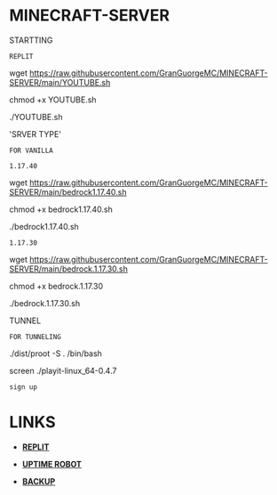 # MINECRAFT-SERVER
STARTTING


`REPLIT`

wget https://raw.githubusercontent.com/GranGuorgeMC/MINECRAFT-SERVER/main/YOUTUBE.sh

chmod +x YOUTUBE.sh

./YOUTUBE.sh

'SRVER TYPE'

`FOR VANILLA`

`1.17.40`

wget https://raw.githubusercontent.com/GranGuorgeMC/MINECRAFT-SERVER/main/bedrock1.17.40.sh

chmod +x bedrock1.17.40.sh

./bedrock1.17.40.sh

`1.17.30`

wget https://raw.githubusercontent.com/GranGuorgeMC/MINECRAFT-SERVER/main/bedrock.1.17.30.sh

chmod +x bedrock.1.17.30

./bedrock.1.17.30.sh



TUNNEL

`FOR TUNNELING`

./dist/proot -S . /bin/bash

screen ./playit-linux_64-0.4.7


`sign up`
 # LINKS
 * [**REPLIT**](https://replit.com)
 * [**UPTIME ROBOT**](https://uptimerobot.com/)

* [**BACKUP**](https://raw.githubusercontent.com/GranGuorgeMC/MINECRAFT-SERVER/main/the.sh)




